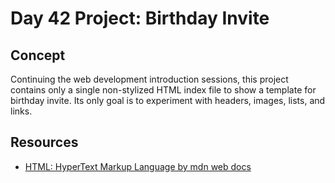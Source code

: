 # Day 42 Project: Birthday Invite

## Concept

Continuing the web development introduction sessions, this project contains only a single non-stylized HTML index file to show a template for birthday invite. Its only goal is to experiment with headers, images, lists, and links.

## Resources

- [HTML: HyperText Markup Language by mdn web docs](https://developer.mozilla.org/en-US/docs/Web/HTML)
